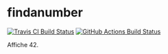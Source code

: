 # findanumber

[![Travis CI Build Status](https://img.shields.io/travis/pascalpoizat/findanumber/master.svg?style=flat-square&label=travis%20CI)](https://travis-ci.org/pascalpoizat/findanumber)
[![GitHub Actions Build Status](https://img.shields.io/github/workflow/status/pascalpoizat/findanumber/run%20gradle%20check%20on%20push/master.svg?style=flat-square&label=github%20workflow)](https://github.com/pascalpoizat/findanumber/actions?query=workflow%3A%22run+gradle+check+on+push%22)

Affiche 42.

